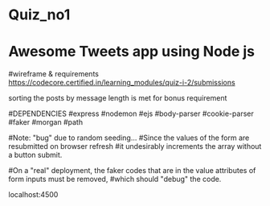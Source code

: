 # Quiz_no1
# Awesome Tweets app using Node js

#wireframe & requirements
https://codecore.certified.in/learning_modules/quiz-i-2/submissions

sorting the posts by message length is met for bonus requirement

#DEPENDENCIES
#express
#nodemon
#ejs
#body-parser
#cookie-parser
#faker
#morgan
#path



#Note: "bug" due to random seeding...
#Since the values of the form are resubmitted on browser refresh
#it undesirably increments the array without a button submit.

#On a "real" deployment, the faker codes that are in the value attributes of form inputs must be removed,
#which should "debug" the code.





localhost:4500
